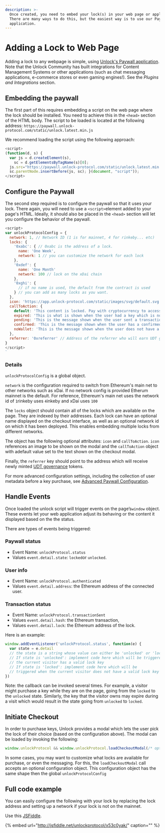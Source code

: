 ```yaml
---
description: >-
  Once created, you need to embed your lock(s) in your web page or application.
  There are many ways to do this, but the easiest way is to use our Paywall
  application.
---
```


# Adding a Lock to Web Page

Adding a lock to any webpage is simple, using [Unlock's Paywall application](https://paywall.unlock-protocol.com/). Note that the Unlock Community has built integrations for Content Management Systems or other applications \(such as chat messaging applications, e-commerce stores or even gaming engines!\). See the _Plugins and Integrations_ section.

## Embedding the paywall

The first part of this requires embedding a script on the web page where the lock should be installed. You need to achieve this in the `​<head>` section of the HTML body. The script to be loaded is located at the following address: `https://paywall.unlock-protocol.com/static/unlock.latest.min.js`

We recommend loading the script using the following approach:

```javascript
<script>
(function(d, s) {
  var js = d.createElement(s),
    sc = d.getElementsByTagName(s)[0];
  js.src="https://paywall.unlock-protocol.com/static/unlock.latest.min.js";
  sc.parentNode.insertBefore(js, sc); }(document, "script"));
</script>
```

## Configure the Paywall

The second step required is to configure the paywall so that it uses your lock. There again, you will need to use a `<script>`element added to your page's HTML. Ideally, it should also be placed in the ​`<head>`​ section will let you configure the behavior of the paywall.

```javascript
<script>
var unlockProtocolConfig = {
  network: 1, // Network ID (1 is for mainnet, 4 for rinkeby... etc)
  locks: {
    '0xabc': { // 0xabc is the address of a lock.
      name: 'One Week',
      network: 1 // you can customize the network for each lock
    }, 
    '0xdef': {
      name: 'One Month' 
      network: 100 // lock on the xDai chain
    },
    '0xghi': {
      // if no name is used, the default from the contract is used
    } // you can add as many locks as you want.
  },
  icon: 'https://app.unlock-protocol.com/static/images/svg/default.svg', 
  callToAction: {
    default: 'This content is locked. Pay with cryptocurrency to access it!',
    expired: 'This is what is shown when the user had a key which is now expired',
    pending: 'This is the message shown when the user sent a transaction to purchase a key which has not be confirmed yet',
    confirmed: 'This is the message shown when the user has a confirmed key',
    noWallet: 'This is the message shown when the user does not have a crypto wallet which is required...',
  },
  referrer: '0xreferrer' // Address of the referrer who will earn UDT governance tokens if the transaction is elligible.
}
</script>
`
```

### Details

`​unlockProtocolConfig​` is a global object.

`network` is the configuration required to switch from Ethereum's main net to other networks such as xDai. If no network config is provided Etherum mainnet is the default. For reference, Ethereum's main net uses the network id of `1`rinkeby uses `4`inkeby and xDai uses `100`

The `locks` object should contain all of the locks which are available on the page. They are indexed by their addresses. Each lock can have an optional name displayed on the checkout interface, as well as an optional network id on which it has been deployed. This enables embedding multiple locks from different networks.

The object has the following optional attributes: `icon` and `callToAction`. `​icon​` references an image to be shown on the modal and the `​callToAction`​ object with a ​default​ value set to the text shown on the checkout modal.

Finally, the `referrer` key should point to the address which will receive newly minted [UDT governance](../governance/the-unlock-token/) tokens.

For more advanced configuration settings, including the collection of user metadata before a key purchase, see [Advanced Paywall Configuration](https://docs.unlock-protocol.com/applications/paywall/advanced-paywall-configuration).

## Handle Events

Once loaded the unlock script will trigger events on the page’s ​`window`​ object. These events let your web application adjust its behaving or the content it displayed based on the the status.

There are types of events being triggered:

### Paywall status

* Event Name: `unlockProtocol.status`
* Values `event.detail.state`:  `locked`or `unlocked`.

### User info

* Event Name: `unlockProtocol.authenticated`
* Values `event.detail.address`:  the Ethereum address of the connected user.

### Transaction status

* Event Name:  `unlockProtocol.transactionSent`
* Values `event.detail.hash`:  the Ethereum transaction,
* Values `event.detail.lock`:  the Ethereum address of the lock.

Here is an example:

```javascript
window.addEventListener('unlockProtocol.status', function(e) {
  var state = e.detail
  // the state is a string whose value can either be 'unlocked' or 'locked'...
  // If state is 'unlocked': implement code here which will be triggered when 
  // the current visitor has a valid lock key  
  // If state is 'locked': implement code here which will be
  // triggered when the current visitor does not have a valid lock key
})
```

Note: the callback can be invoked several times. For example, a visitor might purchase a key while they are on the page, going from the `locked` to the `unlocked` state. Similarly, the key that the visitor owns may expire during a visit which would result in the state going from `unlocked` to `locked`.

## Initiate Checkout

In order to purchase keys, Unlock provides a modal which lets the user pick the lock of their choice \(based on the configuration above\). The modal can be loaded by invoking the following:

```javascript
window.unlockProtocol && window.unlockProtocol.loadCheckoutModal(/* optional configuration*/)
```

In some cases, you may want to customize what locks are available for purchase, or even the messaging. For this, the `loadCheckoutModal` call accepts an optional configuration object. This configuration object has the same shape then the global `unlockProtocolConfig`

## Full code example

You can easily configure the following with your lock by replacing the lock address and setting up a network if your lock is not on the mainnet.

Use this [JSFiddle](https://jsfiddle.net/unlockprotocol/x53c0yak/).

{% embed url="http://jsfiddle.net/unlockprotocol/x53c0yak/" caption="" %}

